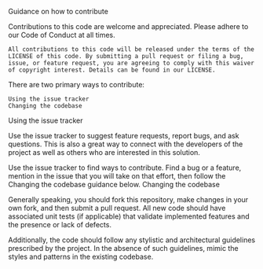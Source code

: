 Guidance on how to contribute

Contributions to this code are welcome and appreciated. Please adhere to our Code of Conduct at all times.

    All contributions to this code will be released under the terms of the LICENSE of this code. By submitting a pull request or filing a bug, issue, or feature request, you are agreeing to comply with this waiver of copyright interest. Details can be found in our LICENSE.

There are two primary ways to contribute:

    Using the issue tracker
    Changing the codebase

Using the issue tracker

Use the issue tracker to suggest feature requests, report bugs, and ask questions. This is also a great way to connect with the developers of the project as well as others who are interested in this solution.

Use the issue tracker to find ways to contribute. Find a bug or a feature, mention in the issue that you will take on that effort, then follow the Changing the codebase guidance below.
Changing the codebase

Generally speaking, you should fork this repository, make changes in your own fork, and then submit a pull request. All new code should have associated unit tests (if applicable) that validate implemented features and the presence or lack of defects.

Additionally, the code should follow any stylistic and architectural guidelines prescribed by the project. In the absence of such guidelines, mimic the styles and patterns in the existing codebase.
